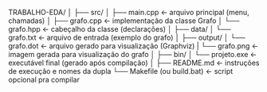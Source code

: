 TRABALHO-EDA/
│
├── src/
│   ├── main.cpp              ← arquivo principal (menu, chamadas)
│   ├── grafo.cpp             ← implementação da classe Grafo
│   └── grafo.hpp             ← cabeçalho da classe (declarações)
│
├── data/
│   └── grafo.txt             ← arquivo de entrada (exemplo do grafo)
│
├── output/
│   └── grafo.dot             ← arquivo gerado para visualização (Graphviz)
|   └── grafo.png             ← imagem gerada para visualização do grafo
│
├── bin/
│   └── projeto.exe           ← executável final (gerado após compilação)
│
├── README.md                 ← instruções de execução e nomes da dupla
└── Makefile (ou build.bat)   ← script opcional pra compilar

